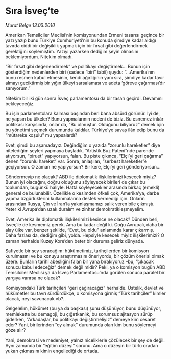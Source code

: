 # Sıra İsveç’te

*Murat Belge 13.03.2010*

<div class="yazi"><p>Amerikan Temsilciler Meclisi’nin komisyonundan Ermeni tasarısı geçince bir yazı yazıp bunu Türkiye Cumhuriyeti’nin bu konuda şimdiye kadar aldığı tavırda ciddi bir değişiklik yapmak için bir fırsat gibi değerlendirmek gerektiğini söylemiştim. Yazıyı yazarken dediğim şeyin olmasını beklemiyordum. Nitekim olmadı.</p>
<p>“Bir fırsat gibi değerlendirmek” ve politikayı değiştirmek... Bunun için gösterdiğim nedenlerden biri (sadece “biri” tabii) şuydu: “...Amerika’nın bunu resmen kabul etmesinin, kendi ağırlığının yanı sıra, şimdiye kadar tavır almayı geciktirmiş bir yığın ülkeyi sarsalaması ve adeta ‘göreve çağırması’dır sanıyorum.”</p>
<p>Nitekim bir iki gün sonra İsveç parlamentosu da bir tasarı geçirdi. Devamını bekleyeceğiz.</p>
<p>Bu işin parlamentolara kalması başından beri bana absürd görünür. İyi de, ne yapsın bu ülkeler? Bunu yapmalarının nedeni de biziz. Bu esnemez inkâr politikası karşısında, onlar da, “Bu olmuştur. Olduğunu biliyoruz” demek için bu yönetimi seçmek durumunda kaldılar. Türkiye’ye savaş ilân edip bunu da “mütareke koşulu” mu yapsalardı?</p>
<p>Evet, şimdi bu aşamadayız. Değindiğim o yazıda “zorunlu hareketler” diye nitelediğim şeyleri yapmaya başladık. “Artistik Buz Pateni”nde parende atıyorsun, “piruet” yapıyorsun, falan. Bu piste çıkınca, “Elçi’yi geri çağırma” denen “zorunlu hareket“ var. Sonra, anlaşılan, “serbest hareketler”e geçiyorsun. O zaman ne yapıyorsun? Bir kere, Elçi’yi geri gönderiyorsun...</p>
<p>Göndermeyip ne olacak? ABD ile diplomatik ilişkilerimizi kesecek miyiz? Bunun iyi olacağını, doğru olduğunu söyleyecek birileri de çıkar bu toplumdan, bugünkü haliyle. Hattâ söyleyecekler arasında birkaç (emekli) general de bulunabilir. Özellikle o kesimden öfkeli çok, Amerika’ya, darbe yapma özgürlüklerini kullanmalarına destek vermediği için. Onların arasından Rusya, Çin ve İran’la yakınlaşmamızı salık veren bile çıkmıştı. Yeter ki Avrupa’dan uzak duralım ve zinhar demokratikleşmeyelim.</p>
<p>Evet, Amerika ile diplomatik ilişkilerimizi kesince ne olacak? Dünden beri, İsveç’le de kesmemiz gerek. Ama bu kadar değil ki. Çoğu Avrupalı, daha bir alay ülke var, benzer şekilde, “Evet, bu oldu” anlamında karar çıkarmış. Daha fazlası da, dediğim gibi, yolda. Hepsiyle kesecek miyiz ilişkilerimizi? O zaman herhalde Kuzey Kore’den beter bir duruma geliriz dünyada.</p>
<p>Safiyetle bir şey soracağım: hükümetimiz, tarihçilerden bir komisyon kurulmasını ve bu konuyu araştırmasını öneriyordu, bir çözüm önerisi olmak üzere. Bunların tarihî abesliğini falan bir yana bırakıyoruz –bu, “çıkacak sonucu kabul edeceğiz” demek değil midir? Peki, ya o komisyon bugün ABD Temsilciler Meclisi ya da İsveç Parlamentosu’nda görülen sonuca paralel bir yargıya varırsa ne olacak?</p>
<p>Komisyondaki Türk tarihçileri “geri çağıracağız” herhalde. Üstelik, devlet ve hükümetler bu tavrı sürdürdükçe, o komisyona girmiş “Türk tarihçiler” kimler olacak, neyi savunacak vb?..</p>
<p>Gelgelelim, hükümet (bu ya da başkası) şunu düşünüyor, bunu düşünüyor, memlekette bu demagoji, bu çığırtkanlık, bu sorumsuz ajitasyon sürüp giderken, “Arkadaşlar, bu politikayı değiştirmeliyiz” demeye kim cesaret eder? Yani, birilerinden “oy almak” durumunda olan kim bunu söylemeyi göze alır?</p>
<p>Yani, demokrasi ve medeniyet, yalnız niceliklerle çözülecek bir şey de değil. Aynı zamanda bir “eğitim düzeyi” sorunu. Ama o düzeyin bir türlü oradan yukarı çıkmasını kimin engellediği de ortada.</p>
</div>
